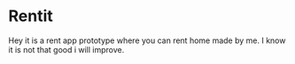 # Rentit
Hey it is a rent app prototype where you can rent home made by me. I know it is not that good i will improve.
